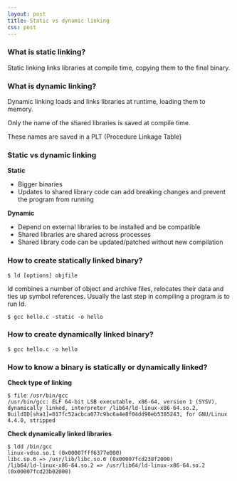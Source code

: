 ```yaml
---
layout: post
title: Static vs dynamic linking
css: post
---
```

### What is static linking?

Static linking links libraries at compile time, copying them to the final binary.

### What is dynamic linking?

Dynamic linking loads and links libraries at runtime, loading them to memory.

Only the name of the shared libraries is saved at compile time.

These names are saved in a PLT (Procedure Linkage Table)

### Static vs dynamic linking

**Static**

- Bigger binaries
- Updates to shared library code can add breaking changes and prevent the program from running

**Dynamic**

- Depend on external libraries to be installed and be compatible
- Shared libraries are shared across processes
- Shared library code can be updated/patched without new compilation

### How to create statically linked binary?

```
$ ld [options] objfile
```

ld combines a number of object and archive files, relocates their data and ties up symbol references. Usually the last step in compiling a program is to run ld.

```
$ gcc hello.c -static -o hello
```

### How to create dynamically linked binary?

```
$ gcc hello.c -o hello
```

### How to know a binary is statically or dynamically linked?

**Check type of linking**

```
$ file /usr/bin/gcc
/usr/bin/gcc: ELF 64-bit LSB executable, x86-64, version 1 (SYSV), dynamically linked, interpreter /lib64/ld-linux-x86-64.so.2, BuildID[sha1]=017fc52acbca077c9bc6a4e8f04dd90eb5385243, for GNU/Linux 4.4.0, stripped
```

**Check dynamically linked libraries**

```
$ ldd /bin/gcc
linux-vdso.so.1 (0x00007fff6377e000)
libc.so.6 => /usr/lib/libc.so.6 (0x00007fcd238f2000)
/lib64/ld-linux-x86-64.so.2 => /usr/lib64/ld-linux-x86-64.so.2 (0x00007fcd23b02000)
```